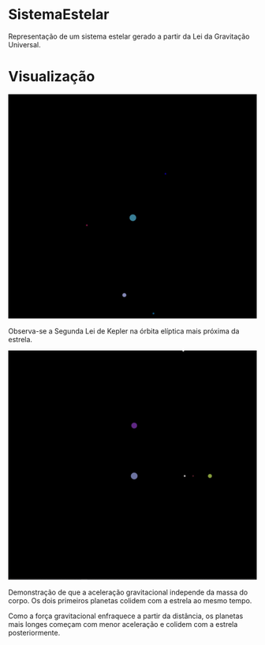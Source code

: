 # SistemaEstelar
Representação de um sistema estelar gerado a partir da Lei da Gravitação Universal. 

# Visualização

![](https://github.com/rafaelcarvsantos/SistemaEstelar/blob/main/Recording%202023-06-03%20130138.gif)

Observa-se a Segunda Lei de Kepler na órbita elíptica mais próxima da estrela.

![](https://github.com/rafaelcarvsantos/SistemaEstelar/blob/main/Recording%202023-06-03%20143921.gif)

Demonstração de que a aceleração gravitacional independe da massa do corpo. Os dois primeiros planetas colidem com a estrela ao mesmo tempo.

Como a força gravitacional enfraquece a partir da distância, os planetas mais longes começam com menor aceleração e colidem com a estrela posteriormente.
